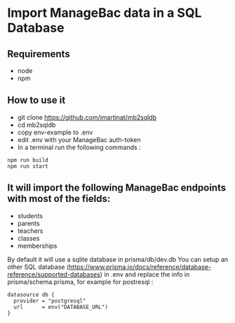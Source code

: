 # Import ManageBac data in a SQL Database

## Requirements

- node
- npm

## How to use it

- git clone https://github.com/imartinat/mb2sqldb
- cd mb2sqldb
- copy env-example to .env
- edit .env with your ManageBac auth-token
- In a terminal run the following commands :

```
npm run build
npm run start
```

## It will import the following ManageBac endpoints with most of the fields:

- students
- parents
- teachers
- classes
- memberships

By default it will use a sqlite database in prisma/db/dev.db
You can setup an other SQL database (https://www.prisma.io/docs/reference/database-reference/supported-databases) in .env and replace the info in prisma/schema.prisma, for example for postresql :

```
datasource db {
  provider = "postgresql"
  url      = env("DATABASE_URL")
}
```
